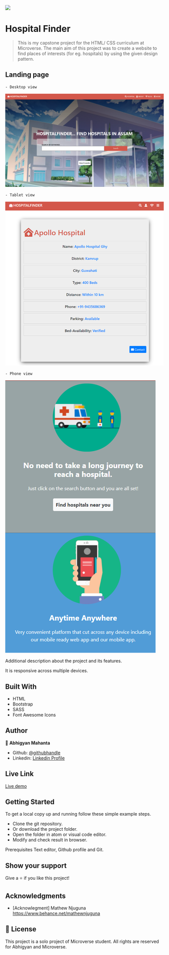 ![](https://img.shields.io/badge/Microverse-blueviolet)

# Hospital Finder

> This is my capstone project for the HTML/ CSS curriculum at Microverse. The main aim of this project was to create a website to find places of interests (for eg. hospitals) by using the given design pattern.

## Landing page

    - Desktop view

![screenshot](./images/ss1.PNG)

    - Tablet view

![screenshot](./images/ss2.PNG)

    - Phone view

![screenshot](./images/ss3.PNG)

Additional description about the project and its features.

It is responsive across multiple devices.

## Built With

- HTML
- Bootstrap
- SASS
- Font Awesome Icons

## Author

👤 **Abhigyan Mahanta**

- Github: [@githubhandle](https://github.com/Abhigyan001)
- Linkedin: [Linkedin Profile](https://www.linkedin.com/in/abhigyan-mahanta-b49799145/)

## Live Link

[Live demo](https://newhospitalfinder.netlify.app/)

<h2>Getting Started</h2>
To get a local copy up and running follow these simple example steps.

- Clone the git repository.
- Or download the project folder.
- Open the folder in atom or visual code editor.
- Modify and check result in browser.

Prerequisites
Text editor, Github profile and Git.

## Show your support

Give a ⭐️ if you like this project!

## Acknowledgments

- [Acknowlegment] Mathew Njuguna https://www.behance.net/mathewnjuguna

## 📝 License

This project is a solo project of Microverse student. All rights are reserved for Abhigyan and Microverse.
